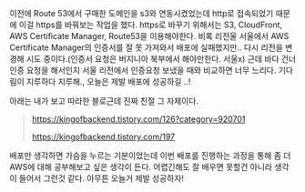 
이전에 Route 53에서 구매한 도메인을 s3와 연동시켰었는데 http로 접속되었기 때문에 이걸 https를 바꿔보는 
작업을 했다.
https로 바꾸기 위해서는 S3, CloudFront, AWS Certificate Manager, Route53을
이용해야한다.
비록 리전울 서울에서 AWS Certificate Manager의 인증서를 잘 못 가져와서 
배포에 실패했지만.. 다시 리전을 변경해 시도 중이다.(인증서 요청은 버지니아 북부에서 해야만한다. 서울x) 
근데 바다 건너 인증 요청을 해서인지 서울 리전에서 인증요청 보냈을 때와 비교하면 너무 느리다. 기다림이 지루하다 지루해., 오늘은 제발 배포에 성공하길 ..!

아래는 내가 보고 따라한 블로근데 진짜 친절 그 자체이다. 

> https://kingofbackend.tistory.com/126?category=920701
> 
> https://kingofbackend.tistory.com/197

배포만 생각하면 가슴을 누르는 기분이었는데  이번 배포를 진행하는 과정을 통해
좀 더  AWS에 대해 공부해보고 싶은 생각이 든다. 어렵긴해도 잘 배우면 못할건 아니라 생각이 들어서
그런것 같다. 아무튼 오늘거 제발 성공하자! 

